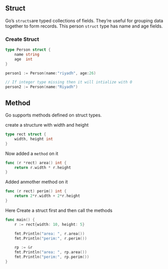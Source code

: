 ## Struct 

Go’s `structs`are typed collections of fields. They’re useful for grouping data together to form records.
This person `struct` type has name and age fields.

### Create Struct

```go 
type Person struct {
    name string
    age  int
}

person1 := Person(name:"riyadh", age:26)

// If integer type missing then it will intialize with 0
person2 := Person(name:"Riyadh")

```

## Method 

Go supports methods defined on struct types.

create a structure with width and height 

```go
type rect struct {
    width, height int
}

```

Now added a `method` on it 

```go
func (r *rect) area() int {
    return r.width * r.height
}

```

Added anmother method on it

```go
func (r rect) perim() int {
    return 2*r.width + 2*r.height
}

```

Here Create a struct first and then call the methods 

```go
func main() {
    r := rect{width: 10, height: 5}

    fmt.Println("area: ", r.area())
    fmt.Println("perim:", r.perim())

    rp := &r
    fmt.Println("area: ", rp.area())
    fmt.Println("perim:", rp.perim())
}
```




